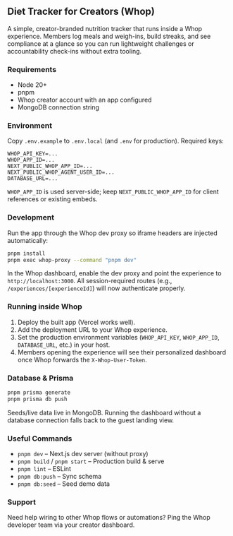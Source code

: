 ## Diet Tracker for Creators (Whop)

A simple, creator-branded nutrition tracker that runs inside a Whop experience. Members log meals and weigh-ins, build streaks, and see compliance at a glance so you can run lightweight challenges or accountability check-ins without extra tooling.

### Requirements
- Node 20+
- pnpm
- Whop creator account with an app configured
- MongoDB connection string

### Environment
Copy `.env.example` to `.env.local` (and `.env` for production). Required keys:

```
WHOP_API_KEY=...
WHOP_APP_ID=...
NEXT_PUBLIC_WHOP_APP_ID=...
NEXT_PUBLIC_WHOP_AGENT_USER_ID=...
DATABASE_URL=...
```

`WHOP_APP_ID` is used server-side; keep `NEXT_PUBLIC_WHOP_APP_ID` for client references or existing embeds.

### Development
Run the app through the Whop dev proxy so iframe headers are injected automatically:

```bash
pnpm install
pnpm exec whop-proxy --command "pnpm dev"
```

In the Whop dashboard, enable the dev proxy and point the experience to `http://localhost:3000`. All session-required routes (e.g., `/experiences/[experienceId]`) will now authenticate properly.

### Running inside Whop
1. Deploy the built app (Vercel works well).
2. Add the deployment URL to your Whop experience.
3. Set the production environment variables (`WHOP_API_KEY`, `WHOP_APP_ID`, `DATABASE_URL`, etc.) in your host.
4. Members opening the experience will see their personalized dashboard once Whop forwards the `X-Whop-User-Token`.

### Database & Prisma

```bash
pnpm prisma generate
pnpm prisma db push
```

Seeds/live data live in MongoDB. Running the dashboard without a database connection falls back to the guest landing view.

### Useful Commands
- `pnpm dev` – Next.js dev server (without proxy)
- `pnpm build` / `pnpm start` – Production build & serve
- `pnpm lint` – ESLint
- `pnpm db:push` – Sync schema
- `pnpm db:seed` – Seed demo data

### Support
Need help wiring to other Whop flows or automations? Ping the Whop developer team via your creator dashboard.
